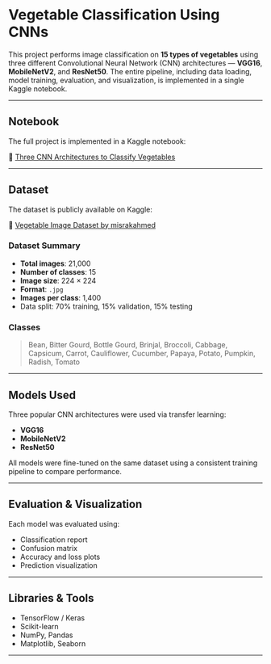 # Vegetable Classification Using CNNs

This project performs image classification on **15 types of vegetables** using three different Convolutional Neural Network (CNN) architectures — **VGG16**, **MobileNetV2**, and **ResNet50**. The entire pipeline, including data loading, model training, evaluation, and visualization, is implemented in a single Kaggle notebook.

---

## Notebook

The full project is implemented in a Kaggle notebook:

🔗 [Three CNN Architectures to Classify Vegetables](https://www.kaggle.com/code/andreamann/three-cnn-architectures-to-classify-vegetables)

---

## Dataset

The dataset is publicly available on Kaggle:

🔗 [Vegetable Image Dataset by misrakahmed](https://www.kaggle.com/datasets/misrakahmed/vegetable-image-dataset)

### Dataset Summary

- **Total images**: 21,000  
- **Number of classes**: 15  
- **Image size**: 224 × 224  
- **Format**: `.jpg`  
- **Images per class**: 1,400  
- Data split: 70% training, 15% validation, 15% testing

### Classes

> Bean, Bitter Gourd, Bottle Gourd, Brinjal, Broccoli, Cabbage, Capsicum, Carrot, Cauliflower, Cucumber, Papaya, Potato, Pumpkin, Radish, Tomato

---

## Models Used

Three popular CNN architectures were used via transfer learning:

- **VGG16**
- **MobileNetV2**
- **ResNet50**

All models were fine-tuned on the same dataset using a consistent training pipeline to compare performance.

---

## Evaluation & Visualization

Each model was evaluated using:

- Classification report  
- Confusion matrix  
- Accuracy and loss plots  
- Prediction visualization

---

## Libraries & Tools

- TensorFlow / Keras  
- Scikit-learn  
- NumPy, Pandas  
- Matplotlib, Seaborn  

---
